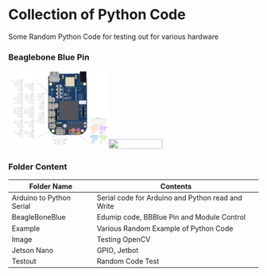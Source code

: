 # Collection of Python Code
Some Random Python Code for testing out for various hardware
### Beaglebone Blue Pin
<img src="https://github.com/Phayuth/lab-pycode/blob/main/BeagleBoneBlue/BBB_pinout.PNG?raw=true" width="40%" height="40%"><img src="https://hackster.imgix.net/uploads/attachments/884241/image_eqwS2DGjwW.png?auto=compress%2Cformat&w=1280&h=960&fit=max" width="46.3%" height="46.3%">

### Folder Content

|Folder Name | Contents |
|---|---|
|Arduino to Python Serial | Serial code for Arduino and Python read and Write |
|BeagleBoneBlue | Edumip code, BBBlue Pin and Module Control |
|Example | Various Random Example of Python Code |
|Image | Testing OpenCV |
|Jetson Nano | GPIO, Jetbot |
|Testout | Random Code Test |
